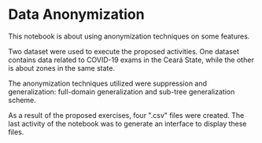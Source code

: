 # Data Anonymization

This notebook is about using anonymization techniques on some features. 

Two dataset were used to execute the proposed activities. One dataset contains data related to COVID-19 exams in the Ceará State, while the other is about zones in the same state.

The anonymization techniques utilized were suppression and generalization: full-domain generalization and sub-tree generalization scheme.

As a result of the proposed exercises, four ".csv" files were created. The last activity of the notebook was to generate an interface to display these files.
